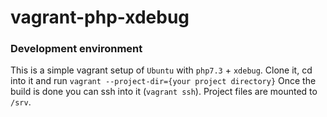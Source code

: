 # vagrant-php-xdebug 
### Development environment

This is a simple vagrant setup of `Ubuntu` with `php7.3` + `xdebug`. Clone it, cd into it and run `vagrant --project-dir={your project directory}`
Once the build is done you can ssh into it (`vagrant ssh`). Project files are mounted to `/srv`.

